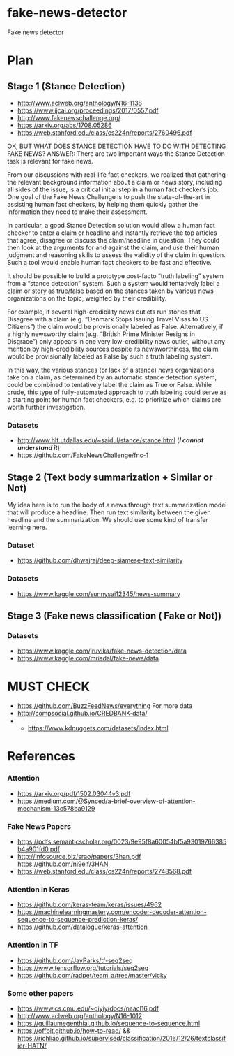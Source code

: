# fake-news-detector
Fake news detector

# Plan

## Stage 1 (Stance Detection)
* http://www.aclweb.org/anthology/N16-1138
* https://www.ijcai.org/proceedings/2017/0557.pdf
* http://www.fakenewschallenge.org/
* https://arxiv.org/abs/1708.05286
* https://web.stanford.edu/class/cs224n/reports/2760496.pdf

OK, BUT WHAT DOES STANCE DETECTION HAVE TO DO WITH DETECTING FAKE NEWS?
ANSWER:
There are two important ways the Stance Detection task is relevant for fake news.

From our discussions with real-life fact checkers, we realized that gathering the relevant background information about a claim or news story, including all sides of the issue, is a critical initial step in a human fact checker’s job. One goal of the Fake News Challenge is to push the state-of-the-art in assisting human fact checkers, by helping them quickly gather the information they need to make their assessment.

In particular, a good Stance Detection solution would allow a human fact checker to enter a claim or headline and instantly retrieve the top articles that agree, disagree or discuss the claim/headline in question. They could then look at the arguments for and against the claim, and use their human judgment and reasoning skills to assess the validity of the claim in question. Such a tool would enable human fact checkers to be fast and effective.

It should be possible to build a prototype post-facto “truth labeling” system from a “stance detection” system. Such a system would tentatively label a claim or story as true/false based on the stances taken by various news organizations on the topic, weighted by their credibility.

For example, if several high-credibility news outlets run stories that Disagree with a claim (e.g. “Denmark Stops Issuing Travel Visas to US Citizens”) the claim would be provisionally labeled as False. Alternatively, if a highly newsworthy claim (e.g. “British Prime Minister Resigns in Disgrace”) only appears in one very low-credibility news outlet, without any mention by high-credibility sources despite its newsworthiness, the claim would be provisionally labeled as False by such a truth labeling system.

In this way, the various stances (or lack of a stance) news organizations take on a claim, as determined by an automatic stance detection system, could be combined to tentatively label the claim as True or False. While crude, this type of fully-automated approach to truth labeling could serve as a starting point for human fact checkers, e.g. to prioritize which claims are worth further investigation.


### Datasets
* http://www.hlt.utdallas.edu/~saidul/stance/stance.html (***I cannot understand it***)
* https://github.com/FakeNewsChallenge/fnc-1

## Stage 2 (Text body summarization + Similar or Not)
My idea here is to run the body of a news through text summarization model that will produce a headline.
Then run text similarity between the given headline and the summarization. We should use some kind of transfer learning here.

### Dataset
* https://github.com/dhwajraj/deep-siamese-text-similarity



### Datasets
* https://www.kaggle.com/sunnysai12345/news-summary

## Stage 3 (Fake news classification ( Fake or Not))

### Datasets
* https://www.kaggle.com/jruvika/fake-news-detection/data
* https://www.kaggle.com/mrisdal/fake-news/data


# MUST CHECK
* https://github.com/BuzzFeedNews/everything For more data
* http://compsocial.github.io/CREDBANK-data/
* * https://www.kdnuggets.com/datasets/index.html



# References

### Attention
* https://arxiv.org/pdf/1502.03044v3.pdf
* https://medium.com/@Synced/a-brief-overview-of-attention-mechanism-13c578ba9129

### Fake News Papers

* https://pdfs.semanticscholar.org/0023/9e95f8a60054bf5a93019766385b4a901fd0.pdf
* http://infosource.biz/srao/papers/3han.pdf https://github.com/ni9elf/3HAN
* https://web.stanford.edu/class/cs224n/reports/2748568.pdf


### Attention in Keras

* https://github.com/keras-team/keras/issues/4962
* https://machinelearningmastery.com/encoder-decoder-attention-sequence-to-sequence-prediction-keras/
* https://github.com/datalogue/keras-attention


### Attention in TF

* https://github.com/JayParks/tf-seq2seq
* https://www.tensorflow.org/tutorials/seq2seq
* https://github.com/radpet/team_a/tree/master/vicky

### Some other papers

* https://www.cs.cmu.edu/~diyiy/docs/naacl16.pdf
* http://www.aclweb.org/anthology/N16-1012
* https://guillaumegenthial.github.io/sequence-to-sequence.html
* https://offbit.github.io/how-to-read/ && https://richliao.github.io/supervised/classification/2016/12/26/textclassifier-HATN/
